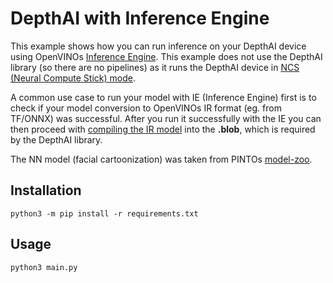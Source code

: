 # DepthAI with Inference Engine

This example shows how you can run inference on your DepthAI device using OpenVINOs [Inference Engine](https://docs.openvinotoolkit.org/latest/openvino_docs_IE_DG_Deep_Learning_Inference_Engine_DevGuide.html). This example does not use the DepthAI library (so there are no pipelines) as it runs the DepthAI device in [NCS (Neural Compute Stick) mode](https://docs.luxonis.com/en/latest/pages/faq/#what-is-ncs2-mode).

A common use case to run your model with IE (Inference Engine) first is to check if your model conversion to OpenVINOs IR format (eg. from TF/ONNX) was successful. After you run it successfully with the IE you can then proceed with [compiling the IR model](https://docs.luxonis.com/en/latest/pages/model_conversion/) into the **.blob**, which is required by the DepthAI library.

The NN model (facial cartoonization) was taken from PINTOs [model-zoo](https://github.com/PINTO0309/PINTO_model_zoo/tree/main/062_facial_cartoonization).

## Installation

```
python3 -m pip install -r requirements.txt
```

## Usage

```
python3 main.py
```

